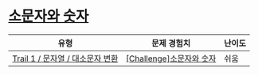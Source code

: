 # [소문자와 숫자](https://www.codetree.ai/trails/complete/curated-cards/challenge-letter-and-number)

|유형|문제 경험치|난이도|
|---|---|---|
|[Trail 1 / 문자열 / 대소문자 변환](https://www.codetree.ai/trail-info/novice-low/)|[[Challenge]소문자와 숫자](https://www.codetree.ai/trails/complete/curated-cards/challenge-letter-and-number/)|쉬움|

